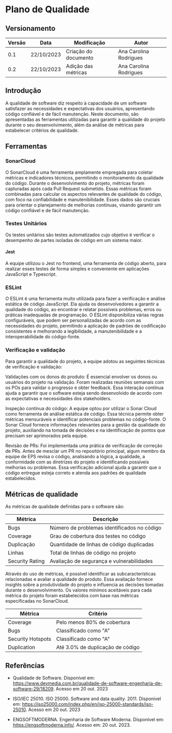# Plano de Qualidade

## Versionamento
| Versão | Data | Modificação | Autor |
|--|--|--|--|
|0.1| 22/10/2023 | Criação do documento | Ana Carolina Rodrigues |
|0.2| 22/10/2023 | Adição das métricas | Ana Carolina Rodrigues |

## Introdução

A qualidade de software diz respeito à capacidade de um software satisfazer as necessidades e expectativas dos usuários, apresentando código confiável e de fácil manutenção. Neste documento, são apresentadas as ferramentas utilizadas para garantir a qualidade do projeto durante o seu desenvolvimento, além da análise de métricas para estabelecer critérios de qualidade.

## Ferramentas

### SonarCloud

O SonarCloud é uma ferramenta amplamente empregada para coletar métricas e indicadores técnicos, permitindo o monitoramento da qualidade do código. Durante o desenvolvimento do projeto, métricas foram capturadas após cada Pull Request submetido. Essas métricas foram combinadas para calcular os aspectos relevantes de qualidade do código, com foco na confiabilidade e manutenibilidade. Esses dados são cruciais para orientar o planejamento de melhorias contínuas, visando garantir um código confiável e de fácil manutenção.

### Testes Unitários

Os testes unitários são testes automatizados cujo objetivo é verificar o desempenho de partes isoladas de código em um sistema maior.

#### Jest

A equipe utilizou o Jest no frontend, uma ferramenta de código aberto, para realizar esses testes de forma simples e conveniente em aplicações JavaScript e Typescript.

### ESLint

O ESLint é uma ferramenta muito utilizada para fazer a verificação e análise estática de código JavaScript. Ela ajuda os desenvolvedores a garantir a qualidade do código, ao encontrar e relatar possíveis problemas, erros ou práticas inadequadas de programação. O ESLint disponibiliza várias regras configuráveis, que podem ser personalizadas de acordo com as necessidades do projeto, permitindo a aplicação de padrões de codificação consistentes e melhorando a legibilidade, a manutenibilidade e a interoperabilidade do código-fonte.

### Verificação e validação

Para garantir a qualidade do projeto, a equipe adotou as seguintes técnicas de verificação e validação:

Validações com os donos do produto: É essencial envolver os donos ou usuários do projeto na validação. Foram realizadas reuniões semanais com os POs para validar o progresso e obter feedback. Essa interação contínua ajuda a garantir que o software esteja sendo desenvolvido de acordo com as expectativas e necessidades dos stakeholders.

Inspeção contínua do código: A equipe optou por utilizar o Sonar Cloud como ferramenta de análise estática de código. Essa técnica permite obter métricas mensuráveis e identificar potenciais problemas no código-fonte. O Sonar Cloud fornece informações relevantes para a gestão da qualidade do projeto, auxiliando na tomada de decisões e na identificação de pontos que precisam ser aprimorados pela equipe.

Revisão de PRs: Foi implementada uma prática de verificação de correção de PRs. Antes de mesclar um PR no repositório principal, algum membro da equipe de EPS revisa o código, analisando a lógica, a qualidade, a conformidade com as diretrizes do projeto e identificando possíveis melhorias ou problemas. Essa verificação adicional ajuda a garantir que o código entregue esteja correto e atenda aos padrões de qualidade estabelecidos.

## Métricas de qualidade

As métricas de qualidade definidas para o software são:

| Métrica          | Descrição                                     |
| ---------------- | --------------------------------------------- |
| Bugs             | Número de problemas identificados no código   |
| Coverage         | Grau de cobertura dos testes no código        |
| Duplicação       | Quantidade de linhas de código duplicadas     |
| Linhas           | Total de linhas de código no projeto          |
| Security Rating  | Avaliação de segurança e vulnerabilidades     |

Através do uso de métricas, é possível identificar as subcaracterísticas relacionadas e avaliar a qualidade do produto. Essa avaliação fornece insights sobre a produtividade do projeto e influencia as decisões tomadas durante o desenvolvimento. Os valores mínimos aceitáveis para cada métrica do projeto foram estabelecidos com base nas métricas especificadas no SonarCloud.

| Métrica           | Critério                         |
| ----------------- | -------------------------------- |
| Coverage          | Pelo menos 80% de cobertura      |
| Bugs              | Classificado como "A"            |
| Security Hotspots | Classificado como "A"            |
| Duplication       | Até 3.0% de duplicação de código |

## Referências
- Qualidade de Software. Disponível em: https://www.devmedia.com.br/qualidade-de-software-engenharia-de-software-29/18209. Acesso em 20 out. 2023

- ISO/IEC 25010. ISO 25000. Software and data quality. 2011. Disponível em: https://iso25000.com/index.php/en/iso-25000-standards/iso-25010. Acesso em 20 out. 2023

- ENGSOFTMODERNA. Engenharia de Software Moderna. Disponível em: https://engsoftmoderna.info/. Acesso em: 20 out. 2023.
